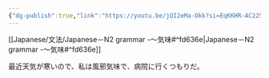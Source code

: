 ```yaml
---
{"dg-publish":true,"link":"https://youtu.be/jQI2eMa-Okk?si=EqKKHR-AC22SDvtv","tags":["Japanese-grammar","N2"],"permalink":"/002 Notes/2.～気味/","dgPassFrontmatter":true}
---
```


[[Japanese/文法/Japanese－N2 grammar -～気味#^fd636e\|Japanese－N2 grammar -～気味#^fd636e]]

最近天気が寒いので、私は風邪気味で、病院に行くつもりだ。